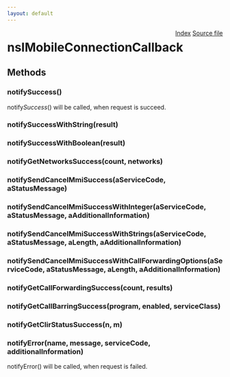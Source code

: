 ```yaml
---
layout: default
---
```

<div class='links' style='float:right'><a href="../index.html">Index</a>
<a href="http://dxr.mozilla.org/mozilla-central/source/dom/mobileconnection/interfaces/nsIMobileConnectionService.idl">Source file</a>
</div>

# nsIMobileConnectionCallback #

## Methods ##

### notifySuccess() ###
  
notify*Success*() will be called, when request is succeed.  
  

### notifySuccessWithString(result) ###

### notifySuccessWithBoolean(result) ###

### notifyGetNetworksSuccess(count, networks) ###

### notifySendCancelMmiSuccess(aServiceCode, aStatusMessage) ###

### notifySendCancelMmiSuccessWithInteger(aServiceCode, aStatusMessage, aAdditionalInformation) ###

### notifySendCancelMmiSuccessWithStrings(aServiceCode, aStatusMessage, aLength, aAdditionalInformation) ###

### notifySendCancelMmiSuccessWithCallForwardingOptions(aServiceCode, aStatusMessage, aLength, aAdditionalInformation) ###

### notifyGetCallForwardingSuccess(count, results) ###

### notifyGetCallBarringSuccess(program, enabled, serviceClass) ###

### notifyGetClirStatusSuccess(n, m) ###

### notifyError(name, message, serviceCode, additionalInformation) ###
  
notifyError() will be called, when request is failed.  
  
